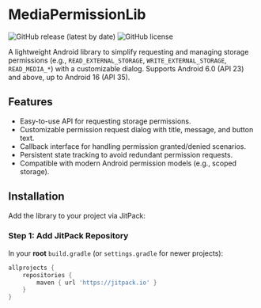 # MediaPermissionLib

![GitHub release (latest by date)](https://img.shields.io/github/v/release/Foysalofficial/MediaPermissionLib)
![GitHub license](https://img.shields.io/github/license/Foysalofficial/MediaPermissionLib)

A lightweight Android library to simplify requesting and managing storage permissions (e.g., `READ_EXTERNAL_STORAGE`, `WRITE_EXTERNAL_STORAGE`, `READ_MEDIA_*`) with a customizable dialog. Supports Android 6.0 (API 23) and above, up to Android 16 (API 35).

## Features
- Easy-to-use API for requesting storage permissions.
- Customizable permission request dialog with title, message, and button text.
- Callback interface for handling permission granted/denied scenarios.
- Persistent state tracking to avoid redundant permission requests.
- Compatible with modern Android permission models (e.g., scoped storage).

## Installation

Add the library to your project via JitPack:

### Step 1: Add JitPack Repository
In your **root** `build.gradle` (or `settings.gradle` for newer projects):

```gradle
allprojects {
    repositories {
        maven { url 'https://jitpack.io' }
    }
}
